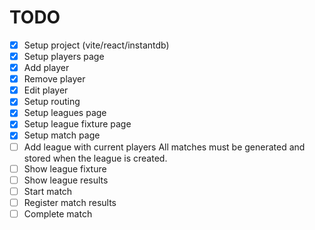 # TODO

- [x] Setup project (vite/react/instantdb)
- [x] Setup players page
- [x] Add player
- [x] Remove player
- [x] Edit player
- [x] Setup routing
- [x] Setup leagues page
- [x] Setup league fixture page
- [x] Setup match page
- [ ] Add league with current players
      All matches must be generated and stored when the league is created.
- [ ] Show league fixture
- [ ] Show league results
- [ ] Start match
- [ ] Register match results
- [ ] Complete match
